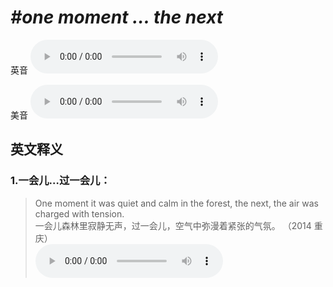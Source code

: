 # ***\#one moment … the next*** 
英音
<audio src="./media/one moment … the next1_AAC.aac" controls="controls"></audio>

美音
<audio src="./media/one moment … the next2_AAC.aac" controls="controls"></audio>



  

英文释义
---
### 1.**一会儿…过一会儿：**  

 > One moment it was quiet and calm in the forest, the next, the air was charged with tension.    
 > 一会儿森林里寂静无声，过一会儿，空气中弥漫着紧张的气氛。  （2014 重庆）  
<audio src="./media/moment-One moment it was.aac" controls="controls"></audio>


